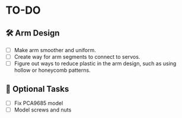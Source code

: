 # **TO-DO**

## 🛠️ Arm Design
- [ ] Make arm smoother and uniform.
- [ ] Create way for arm segments to connect to servos.
- [ ] Figure out ways to reduce plastic in the arm design, such as using hollow or honeycomb patterns.

## 🔲 Optional Tasks
- [ ] Fix PCA9685 model
- [ ] Model screws and nuts